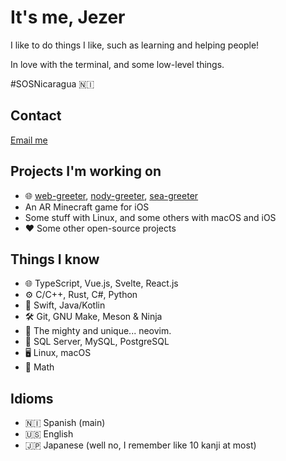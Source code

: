 # It's me, Jezer

I like to do things I like, such as learning and helping people!

In love with the terminal, and some low-level things.

#SOSNicaragua 🇳🇮

## Contact

[Email me][email]

## Projects I'm working on

- 🌐 [web-greeter][web-greeter], [nody-greeter][nody-greeter], [sea-greeter][sea-greeter]
- An AR Minecraft game for iOS
- Some stuff with Linux, and some others with macOS and iOS
- ❤️ Some other open-source projects

## Things I know

- 🌐 TypeScript, Vue.js, Svelte, React.js
- ⚙️ C/C++, Rust, C#, Python
- 📱 Swift, Java/Kotlin
- 🛠 Git, GNU Make, Meson & Ninja
- 📝 The mighty and unique... neovim.
- 💾 SQL Server, MySQL, PostgreSQL
- 🖥 Linux, macOS
- 🧮 Math

## Idioms

- 🇳🇮 Spanish (main)
- 🇺🇸 English
- 🇯🇵 Japanese (well no, I remember like 10 kanji at most)

[email]: mailto:jezer.mejia@icloud.com
[web-greeter]: https://github.com/JezerM/web-greeter
[nody-greeter]: https://github.com/JezerM/nody-greeter
[sea-greeter]: https://github.com/JezerM/sea-greeter
